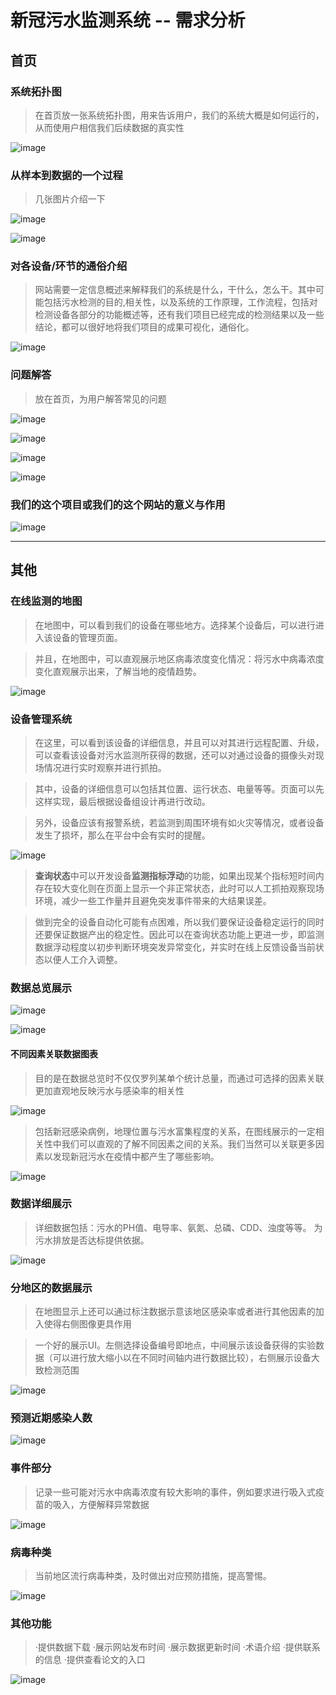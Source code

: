 # 新冠污水监测系统 -- 需求分析

## 首页

### 系统拓扑图

> 在首页放一张系统拓扑图，用来告诉用户，我们的系统大概是如何运行的，从而使用户相信我们后续数据的真实性

![image](https://user-images.githubusercontent.com/76035116/209079259-22b3b4b0-b6ff-4f8e-a351-db4a2814c76b.png)

### 从样本到数据的一个过程

> 几张图片介绍一下

![image](https://user-images.githubusercontent.com/76035116/212831768-b0db7bc1-9969-4ba7-8520-f3629950b523.png)

![image](https://user-images.githubusercontent.com/76035116/212831801-7456bc78-dff3-470d-a258-85d89bd17bcf.png)

### 对各设备/环节的通俗介绍

> 网站需要一定信息概述来解释我们的系统是什么，干什么，怎么干。其中可能包括污水检测的目的,相关性，以及系统的工作原理，工作流程，包括对检测设备各部分的功能概述等，还有我们项目已经完成的检测结果以及一些结论，都可以很好地将我们项目的成果可视化，通俗化。

![image](https://user-images.githubusercontent.com/76035116/212844798-50c92e53-9c69-481b-a45b-9f04c1cb910b.png)

### 问题解答

> 放在首页，为用户解答常见的问题

![image](https://user-images.githubusercontent.com/76035116/212831540-8237045e-9b4f-4bfc-ab1e-9bf62406b62f.png)

![image](https://user-images.githubusercontent.com/76035116/212831549-9b489fc3-4ad6-4c2d-8953-5c412a05aec7.png)

![image](https://user-images.githubusercontent.com/76035116/212843053-c139f27a-94b6-4856-8d31-407f9eead97f.png)

![image](https://user-images.githubusercontent.com/76035116/212843069-dd663f15-3601-4b62-a772-73fd2644191e.png)

### 我们的这个项目或我们的这个网站的意义与作用

![image](https://user-images.githubusercontent.com/76035116/212831981-a6dc0805-dcf6-40ca-9acd-272c58c555d1.png)

-----

## 其他

### 在线监测的地图

> 在地图中，可以看到我们的设备在哪些地方。选择某个设备后，可以进行进入该设备的管理页面。

> 并且，在地图中，可以直观展示地区病毒浓度变化情况：将污水中病毒浓度变化直观展示出来，了解当地的疫情趋势。

![image](https://user-images.githubusercontent.com/76035116/212832959-d56450fd-bd0f-4d81-8e4c-804adc49f20b.png)

### 设备管理系统

> 在这里，可以看到该设备的详细信息，并且可以对其进行远程配置、升级，可以查看该设备对污水监测所获得的数据，还可以对通过设备的摄像头对现场情况进行实时观察并进行抓拍。

> 其中，设备的详细信息可以包括其位置、运行状态、电量等等。页面可以先这样实现，最后根据设备组设计再进行改动。

> 另外，设备应该有报警系统，若监测到周围环境有如火灾等情况，或者设备发生了损坏，那么在平台中会有实时的提醒。

![image](https://user-images.githubusercontent.com/76035116/209079532-ca617ca3-90b4-41ff-8a31-2c7bf45d949e.png)

> **查询状态**中可以开发设备**监测指标浮动**的功能，如果出现某个指标短时间内存在较大变化则在页面上显示一个非正常状态，此时可以人工抓拍观察现场环境，减少一些工作量并且避免突发事件带来的大结果误差。

> 做到完全的设备自动化可能有点困难，所以我们要保证设备稳定运行的同时还要保证数据产出的稳定性。因此可以在查询状态功能上更进一步，即监测数据浮动程度以初步判断环境突发异常变化，并实时在线上反馈设备当前状态以便人工介入调整。

### 数据总览展示

![image](https://user-images.githubusercontent.com/76035116/209086029-96ac6bea-4d34-4d7c-a027-7ff69d1e8c8f.png)

![image](https://user-images.githubusercontent.com/76035116/209086147-85e6f2b6-744c-4a3b-8e49-b12c93dff996.png)

#### 不同因素关联数据图表

> 目的是在数据总览时不仅仅罗列某单个统计总量，而通过可选择的因素关联更加直观地反映污水与感染率的相关性

![image](https://user-images.githubusercontent.com/76035116/212844472-60826b78-2bab-41b4-84c0-3f58ddbd8184.png)

> 包括新冠感染病例，地理位置与污水富集程度的关系，在图线展示的一定相关性中我们可以直观的了解不同因素之间的关系。我们当然可以关联更多因素以发现新冠污水在疫情中都产生了哪些影响。

![image](https://user-images.githubusercontent.com/76035116/212844547-92f86327-0a6e-4d74-a9fa-b3216e61d559.png)

### 数据详细展示

> 详细数据包括：污水的PH值、电导率、氨氮、总磷、CDD、浊度等等。 为污水排放是否达标提供依据。

![image](https://user-images.githubusercontent.com/76035116/209086098-1e0defc5-55a9-4933-9cac-b4f113cf9907.png)

### 分地区的数据展示

> 在地图显示上还可以通过标注数据示意该地区感染率或者进行其他因素的加入使得右侧图像更具作用

> 一个好的展示UI。左侧选择设备编号即地点，中间展示该设备获得的实验数据（可以进行放大缩小以在不同时间轴内进行数据比较），右侧展示设备大致检测范围

![image](https://user-images.githubusercontent.com/76035116/212845230-21425655-c6ab-4eec-94dc-32b99c87cc3e.png)

### 预测近期感染人数

![image](https://user-images.githubusercontent.com/76035116/212842861-37ec70b6-f061-4559-9d48-dd920eacc560.png)

### 事件部分

> 记录一些可能对污水中病毒浓度有较大影响的事件，例如要求进行吸入式疫苗的吸入，方便解释异常数据

![image](https://user-images.githubusercontent.com/76035116/212832525-9d932ff0-3dcb-455e-bd5f-1b18f9d7c66d.png)

### 病毒种类

> 当前地区流行病毒种类，及时做出对应预防措施，提高警惕。

![image](https://user-images.githubusercontent.com/76035116/212833077-2a0122fa-816f-4e40-b08c-e25f041409d8.png)

### 其他功能

> ·提供数据下载
·展示网站发布时间
·展示数据更新时间
·术语介绍
·提供联系的信息
·提供查看论文的入口

![image](https://user-images.githubusercontent.com/76035116/212843332-8bb1b2f2-c48d-43e5-a3d0-32df95f944d2.png)
